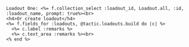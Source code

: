     Loadout One: <%= f.collection_select :loadout_id, Loadout.all, :id, :loadout_name, prompt: true%><br>
    <h4>Or create loadout</h4>
    <%= f.fields_for :loadouts, @tactic.loadouts.build do |c| %>
      <%= c.label :remarks %>
      <%= c.text_area :remarks %><br>
    <% end %>